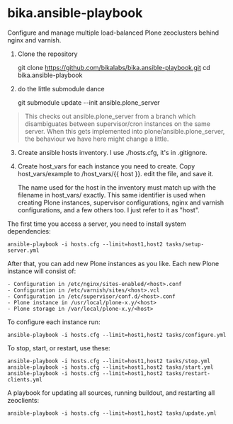 bika.ansible-playbook
=====================

Configure and manage multiple load-balanced Plone zeoclusters behind 
nginx and varnish.

1) Clone the repository

    git clone https://github.com/bikalabs/bika.ansible-playbook.git
    cd bika.ansible-playbook

2) do the little submodule dance

    git submodule update --init ansible.plone_server
    
> This checks out ansible.plone_server from a branch which disambiguates
  between supervisor/cron instances on the same server.  When this
  gets implemented into plone/ansible.plone_server, the behaviour
  we have here might change a little.

3) Create ansible hosts inventory.  I use ./hosts.cfg, it's in .gitignore.

4) Create host_vars for each instance you need to create.  Copy
   host_vars/example to /host_vars/{{ host }}. edit the
   file, and save it.

   The name used for the host in the inventory must match up with the
   filename in host_vars/ exactly. This same identifier is used when
   creating Plone instances, supervisor configurations, nginx and varnish
   configurations, and a few others too.  I just refer to it as "host".

The first time you access a server, you need to install system dependencies:

    ansible-playbook -i hosts.cfg --limit=host1,host2 tasks/setup-server.yml 

After that, you can add new Plone instances as you like.  Each new Plone
instance will consist of:

    - Configuration in /etc/nginx/sites-enabled/<host>.conf
    - Configuration in /etc/varnish/sites/<host>.vcl
    - Configuration in /etc/supervisor/conf.d/<host>.conf
    - Plone instance in /usr/local/plone-x.y/<host>
    - Plone storage in /var/local/plone-x.y/<host>

To configure each instance run:

    ansible-playbook -i hosts.cfg --limit=host1,host2 tasks/configure.yml

To stop, start, or restart, use these:

    ansible-playbook -i hosts.cfg --limit=host1,host2 tasks/stop.yml
    ansible-playbook -i hosts.cfg --limit=host1,host2 tasks/start.yml
    ansible-playbook -i hosts.cfg --limit=host1,host2 tasks/restart-clients.yml

A playbook for updating all sources, running buildout, and restarting all
zeoclients:

    ansible-playbook -i hosts.cfg --limit=host1,host2 tasks/update.yml
